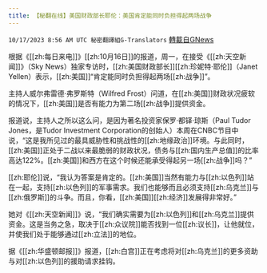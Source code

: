 ```yaml
---
title: 【秘翻在线】美国财政部长耶伦：美国肯定能同时负担得起两场战争
---
```

`10/17/2023 8:56 AM UTC 秘密翻譯組G-Translators` [轉載自GNews](https://gnews.org/articles/1844073)

根据《[[zh:每日来电]]》[[zh:10月16日]]的报道，周一，在接受《[[zh:天空新闻]]》（Sky News）独家专访时，[[zh:美国财政部长]][[zh:珍妮特·耶伦]]（Janet Yellen）表示，[[zh:美国]]“肯定能同时负担得起两场[[zh:战争]]”。

主持人威尔弗雷德·弗罗斯特（Wilfred Frost）问道，在[[zh:美国]]财政状况疲软的情况下，[[zh:美国]]是否有能力为第二场[[zh:战争]]提供资金。

报道说，主持人之所以这么问，是因为著名投资家保罗·都铎·琼斯（Paul Tudor Jones，是Tudor Investment Corporation的创始人）本周在CNBC节目中说，“这是我所见过的最具威胁性和挑战性的[[zh:地缘政治]]环境。与此同时，[[zh:美国]]正处于二战以来最脆弱的财政状况，债务与[[zh:国内生产总值]]的比率高达122%。[[zh:美国]]和西方在这个时候还能承受得起另一场[[zh:战争]]吗？”

[[zh:耶伦]]说，“我认为答案是肯定的。[[zh:美国]]当然有能力与[[zh:以色列]]站在一起，支持[[zh:以色列]]的军事需求。我们也能够而且必须支持[[zh:乌克兰]]与[[zh:俄罗斯]]的斗争。而且，你看，[[zh:美国]][[zh:经济]]发展得非常好。”

她对《[[zh:天空新闻]]》说，“我们确实需要为[[zh:以色列]]和[[zh:乌克兰]]提供资金。这是当务之急，取决于[[zh:众议院]]能否找到一位[[zh:议长]]，让他就位，并使我们处于能够通过[[zh:立法]]的地位。

据《[[zh:华盛顿邮报]]》报道，[[zh:白宫]]正在考虑将对[[zh:乌克兰]]的更多资助与对[[zh:以色列]]的援助请求挂钩。
